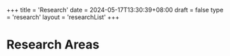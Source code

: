 +++
title = 'Research'
date = 2024-05-17T13:30:39+08:00
draft = false
type = 'research'
layout = 'researchList'
+++

# Research Areas
